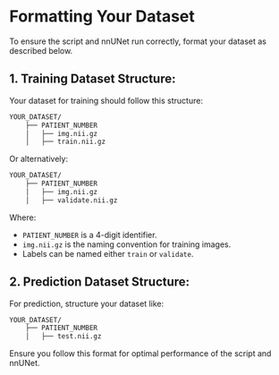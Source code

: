 # Formatting Your Dataset

To ensure the script and nnUNet run correctly, format your dataset as described below.

## 1. Training Dataset Structure:

Your dataset for training should follow this structure:

```bash
YOUR_DATASET/
    ├── PATIENT_NUMBER
    │   ├── img.nii.gz
    │   ├── train.nii.gz
```

Or alternatively:

```bash
YOUR_DATASET/
    ├── PATIENT_NUMBER
    │   ├── img.nii.gz
    │   ├── validate.nii.gz
```

Where:
- `PATIENT_NUMBER` is a 4-digit identifier.
- `img.nii.gz` is the naming convention for training images.
- Labels can be named either `train` or `validate`.

## 2. Prediction Dataset Structure:

For prediction, structure your dataset like:

```bash
YOUR_DATASET/
    ├── PATIENT_NUMBER
    │   ├── test.nii.gz
```

Ensure you follow this format for optimal performance of the script and nnUNet.
